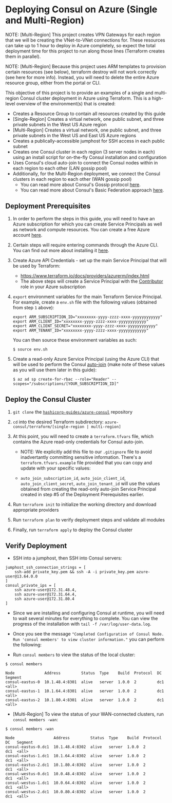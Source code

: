 # Deploying Consul on Azure (Single and Multi-Region)

NOTE: [Multi-Region] This project creates VPN Gateways for each region that we will be creating the VNet-to-VNet connections for. These resources can take up to 1 hour to deploy in Azure completely, so expect the total deployment time for this project to run along those lines (Terraform creates them in parallel).

NOTE: [Multi-Region] Because this project uses ARM templates to provision certain resources (see below), terraform destroy will not work correctly (see here for more info). Instead, you will need to delete the entire Azure resource group, either from the portal or CLI.

This objective of this project is to provide an examples of a single and multi-region Consul cluster deployment in Azure using Terraform.  This is a high-level overview of the environment(s) that is created:

* Creates a Resource Group to contain all resources created by this guide
* [Single-Region] Creates a virtual network, one public subnet, and three private subnets in the West US Azure region
* [Multi-Region] Creates a virtual network, one public subnet, and three private subnets in the West US and East US Azure regions
* Creates a publically-accessible jumphost for SSH access in each public subnet
* Creates one Consul cluster in each region (3 server nodes in each) using an install script for on-the-fly Consul installation and configuration
* Uses Consul's cloud auto-join to connect the Consul nodes within in each region to each other (LAN gossip pool)
* Additionally, for the Multi-Region deployment, we connect the Consul clusters in each region to each other (WAN gossip pool)
    * You can read more about Consul's Gossip protocol [here](https://www.consul.io/docs/internals/gossip.html).
    * You can read more about Consul's Basic Federation approach [here](https://www.consul.io/docs/guides/datacenters.html).

## Deployment Prerequisites

1. In order to perform the steps in this guide, you will need to have an Azure subscription for which you can create Service Principals as well as network and compute resources. You can create a free Azure account [here](https://azure.microsoft.com/en-us/free/).

2. Certain steps will require entering commands through the Azure CLI. You can find out more about installing it [here](https://docs.microsoft.com/en-us/cli/azure/install-azure-cli).

3. Create Azure API Credentials - set up the main Service Principal that will be used by Terraform:
    * https://www.terraform.io/docs/providers/azurerm/index.html
    * The above steps will create a Service Principal with the [Contributor](https://docs.microsoft.com/en-us/azure/active-directory/role-based-access-built-in-roles#contributor) role in your Azure subscription

4. `export` environment variables for the main Terraform Service Principal. For example, create a `env.sh` file with the following values (obtained from step `1` above):

    ```
    export ARM_SUBSCRIPTION_ID="xxxxxxxx-yyyy-zzzz-xxxx-yyyyyyyyyyyy"
    export ARM_CLIENT_ID="xxxxxxxx-yyyy-zzzz-xxxx-yyyyyyyyyyyy"
    export ARM_CLIENT_SECRET="xxxxxxxx-yyyy-zzzz-xxxx-yyyyyyyyyyyy"
    export ARM_TENANT_ID="xxxxxxxx-yyyy-zzzz-xxxx-yyyyyyyyyyyy"
    ```

    You can then source these environment variables as such:
    
    ```
    $ source env.sh
    ```

5. Create a read-only Azure Service Principal (using the Azure CLI) that will be used to perform the Consul [auto-join](https://www.consul.io/docs/agent/options.html#microsoft-azure) (make note of these values as you will use them later in this guide):

    ```
    $ az ad sp create-for-rbac --role="Reader" --scopes="/subscriptions/[YOUR_SUBSCRIPTION_ID]"
    ```

## Deploy the Consul Cluster

1. `git clone` the [`hashicorp-guides/azure-consul`](https://github.com/hashicorp-guides/azure-consul) repository

2. `cd` into the desired Terraform subdirectory: `azure-consul/terraform/[single-region | multi-region]`

3. At this point, you will need to create a `terraform.tfvars` file, which contains the Azure read-only credentials for Consul auto-join.
    * NOTE: We explicitly add this file to our `.gitignore` file to avoid inadvertantly committing sensitive information. There's a `terraform.tfvars.example` file provided that you can copy and update with your specific values:

    * `auto_join_subscription_id`, `auto_join_client_id`, `auto_join_client_secret`, `auto_join_tenant_id` will use the values obtained from creating the read-only auto-join Service Principal created in step #5 of the Deployment Prerequisites earlier.

4. Run `terraform init` to initialize the working directory and download appropriate providers

5. Run `terraform plan` to verify deployment steps and validate all modules

6. Finally, run `terraform apply` to deploy the Consul cluster

## Verify Deployment

* SSH into a jumphost, then SSH into Consul servers:
```
jumphost_ssh_connection_strings = [
    ssh-add private_key.pem && ssh -A -i private_key.pem azure-user@13.64.0.0
]
consul_private_ips = [
    ssh azure-user@172.31.48.4,
    ssh azure-user@172.31.64.4,
    ssh azure-user@172.31.80.4
]
```

* Since we are installing and configuring Consul at runtime, you will need to wait several minutes for everything to complete. You can view the progress of the installation with `tail -f /var/log/user-data.log`.

* Once you see the message `"Completed Configuration of Consul Node. Run 'consul members' to view cluster information."` you can perform the following:

* Run `consul members` to view the status of the local cluster:

```
$ consul members

Node             Address         Status  Type    Build  Protocol  DC   Segment
consul-eastus-0  10.1.48.4:8301  alive   server  1.0.0  2         dc1  <all>
consul-eastus-1  10.1.64.4:8301  alive   server  1.0.0  2         dc1  <all>
consul-eastus-2  10.1.80.4:8301  alive   server  1.0.0  2         dc1  <all>
```

* [Multi-Region] To view the status of your WAN-connected clusters, run `consul members -wan`:

```
$ consul members -wan

Node                 Address         Status  Type    Build  Protocol  DC   Segment
consul-eastus-0.dc1  10.1.48.4:8302  alive   server  1.0.0  2         dc1  <all>
consul-eastus-1.dc1  10.1.64.4:8302  alive   server  1.0.0  2         dc1  <all>
consul-eastus-2.dc1  10.1.80.4:8302  alive   server  1.0.0  2         dc1  <all>
consul-westus-0.dc1  10.0.48.4:8302  alive   server  1.0.0  2         dc1  <all>
consul-westus-1.dc1  10.0.64.4:8302  alive   server  1.0.0  2         dc1  <all>
consul-westus-2.dc1  10.0.80.4:8302  alive   server  1.0.0  2         dc1  <all>
```
